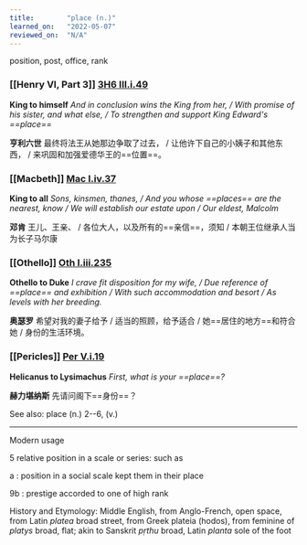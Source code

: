 ```yaml
---
title:        "place (n.)"
learned_on:   "2022-05-07"
reviewed_on:  "N/A"
---
```


position, post, office, rank

### [[Henry VI, Part 3]] [3H6 III.i.49](https://www.shakespeareswords.com/Public/Play.aspx?Act=3&Scene=1&WorkId=31#225963)

**King to himself** *And in conclusion wins the King from her, / With promise of his sister, and what else, / To strengthen and support King Edward's ==place==*

**亨利六世** 最终将法王从她那边争取了过去， / 让他许下自己的小姨子和其他东西， / 来巩固和加强爱德华王的==位置==。

### [[Macbeth]] [Mac I.iv.37](https://www.shakespeareswords.com/Public/Play.aspx?Act=1&Scene=4&WorkId=13#159651)

**King to all** *Sons, kinsmen, thanes, / And you whose ==places== are the nearest, know / We will establish our estate upon / Our eldest, Malcolm*

**邓肯** 王儿、王亲、 / 各位大人，以及所有的==亲信==，须知 / 本朝王位继承人当为长子马尔康

### [[Othello]] [Oth I.iii.235](https://www.shakespeareswords.com/Public/Play.aspx?Act=1&Scene=3&WorkId=9#142117)

**Othello to Duke** *I crave fit disposition for my wife, / Due reference of ==place== and exhibition / With such accommodation and besort / As levels with her breeding.*

**奥瑟罗** 希望对我的妻子给予 / 适当的照顾，给予适合 / 她==居住的地方==和符合她 / 身份的生活环境。

### [[Pericles]] [Per V.i.19](https://www.shakespeareswords.com/Public/Play.aspx?Act=5&Scene=1&WorkId=16#171637)

**Helicanus to Lysimachus** *First, what is your ==place==?*

**赫力堪纳斯** 先请问阁下==身份==？

See also: place (n.) 2--6, (v.)

-----

Modern usage

5 relative position in a scale or series: such as

a : position in a social scale kept them in their place

9b : prestige accorded to one of high rank

History and Etymology: Middle English, from Anglo-French, open space, from Latin *platea* broad street, from Greek plateia (hodos), from feminine of *platys* broad, flat; akin to Sanskrit *pṛthu* broad, Latin *planta* sole of the foot
